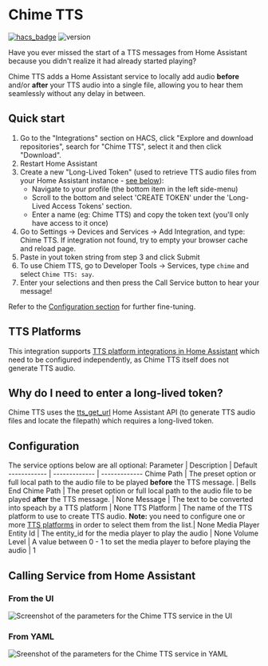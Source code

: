 # Chime TTS
[![hacs_badge](https://img.shields.io/badge/HACS-Custom-41BDF5.svg)](https://github.com/hacs/integration)
![version](https://img.shields.io/github/v/release/nimroddolev/chime_tts)

Have you ever missed the start of a TTS messages from Home Assistant because you didn't realize it had already started playing?

Chime TTS adds a Home Assistant service to locally add audio **before** and/or **after** your TTS audio into a single file, allowing you to hear them seamlessly without any delay in between.

## Quick start

1. Go to the "Integrations" section on HACS, click "Explore and download repositories", search for "Chime TTS", select it and then click "Download".
2. Restart Home Assistant
3. Create a new "Long-Lived Token" (used to retrieve TTS audio files from your Home Assistant instance - [see below](https://github.com/nimroddolev/chime_tts#why-do-i-need-to-enter-a-long-lived-token)):
   - Navigate to your profile (the bottom item in the left side-menu)
   - Scroll to the bottom and select 'CREATE TOKEN' under the 'Long-Lived Access Tokens' section.
   - Enter a name (eg: Chime TTS) and copy the token text (you'll only have access to it once)
4. Go to Settings -> Devices and Services -> Add Integration, and type: Chime TTS. If integration not found, try to empty your browser cache and reload page.
5. Paste in yout token string from step 3 and click Submit
6. To use Chiem TTS, go to Developer Tools -> Services, type `chime` and select  `Chime TTS: say`.
7. Enter your selections and then press the Call Service button to hear your message!

Refer to the [Configuration section](https://github.com/nimroddolev/chime_tts#configuration) for further fine-tuning.

## TTS Platforms
This integration supports [TTS platform integrations in Home Assistant](https://www.home-assistant.io/integrations/#text-to-speech) which need to be configured independently, as Chime TTS itself does not generate TTS audio.

## Why do I need to enter a long-lived token?

Chime TTS uses the [tts_get_url](https://www.home-assistant.io/integrations/tts/#post-apitts_get_url) Home Assistant API (to generate TTS audio files and locate the filepath) which requires a long-lived token.

## Configuration
The service options below are all optional:
Parameter | Description | Default
------------ | ------------- | -------------
Chime Path | The preset option or full local path to the audio file to be played **before** the TTS message. | Bells
End Chime Path | The preset option or full local path to the audio file to be played **after** the TTS message. | None
Message | The text to be converted into speach by a TTS platform | None
TTS Platform | The name of the TTS platform to use to create TTS audio. **Note:** you need to configure one or more [TTS platforms](https://www.home-assistant.io/integrations/#text-to-speech) in order to select them from the list.| None
Media Player Entity Id | The entity_id for the media player to play the audio | None
Volume Level | A value between 0 - 1 to set the media player to before playing the audio | 1

## Calling Service from Home Assistant

### From the UI
<picture>
  <source media="(prefers-color-scheme: dark)" srcset="https://github.com/nimroddolev/chime_tts/assets/1849295/27941d62-410f-4bf6-ad73-853d706a1369">
  <source media="(prefers-color-scheme: light)" srcset="https://github.com/nimroddolev/chime_tts/assets/1849295/b86457ff-d18f-4e11-95ca-add52046f23d">
  <img alt="Screenshot of the parameters for the Chime TTS service in the UI" src="https://github.com/nimroddolev/chime_tts/assets/1849295/b86457ff-d18f-4e11-95ca-add52046f23d">
</picture>

### From YAML
<picture>
  <source media="(prefers-color-scheme: dark)" srcset="https://github.com/nimroddolev/chime_tts/assets/1849295/2748f21c-f6c1-4e34-9475-1460e3f8d999">
  <source media="(prefers-color-scheme: light)" srcset="https://github.com/nimroddolev/chime_tts/assets/1849295/44db83ac-6678-4dec-9065-55d732bc861e">
  <img alt="Sreenshot of the parameters for the Chime TTS service in YAML" src="https://github.com/nimroddolev/chime_tts/assets/1849295/44db83ac-6678-4dec-9065-55d732bc861e">
</picture>